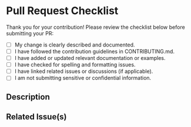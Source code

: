 # Pull Request Checklist

Thank you for your contribution! Please review the checklist below before submitting your PR:

- [ ] My change is clearly described and documented.
- [ ] I have followed the contribution guidelines in CONTRIBUTING.md.
- [ ] I have added or updated relevant documentation or examples.
- [ ] I have checked for spelling and formatting issues.
- [ ] I have linked related issues or discussions (if applicable).
- [ ] I am not submitting sensitive or confidential information.

## Description

<!-- Please provide a clear and concise description of your changes. -->

## Related Issue(s)

<!-- List any related issues, discussions, or PRs. -->

